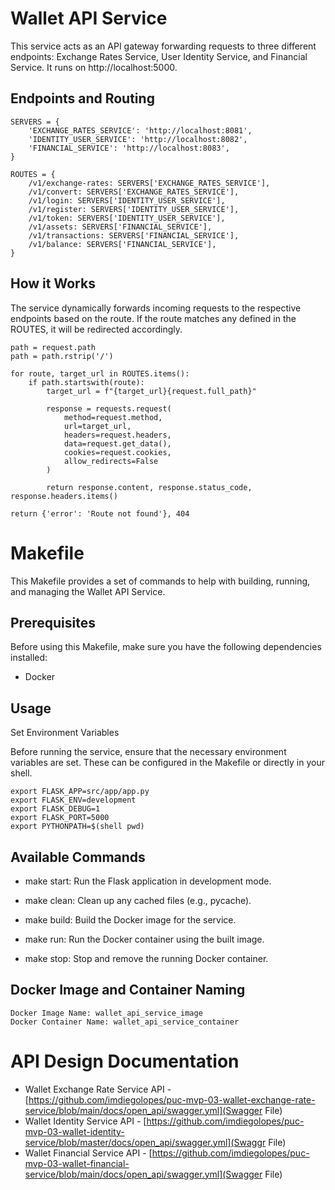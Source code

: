 # Wallet API Service

This service acts as an API gateway forwarding requests to three different endpoints: Exchange Rates Service, User Identity Service, and Financial Service. It runs on http://localhost:5000.

## Endpoints and Routing

```
SERVERS = {
    'EXCHANGE_RATES_SERVICE': 'http://localhost:8081',
    'IDENTITY_USER_SERVICE': 'http://localhost:8082',
    'FINANCIAL_SERVICE': 'http://localhost:8083',
}

ROUTES = {
    /v1/exchange-rates: SERVERS['EXCHANGE_RATES_SERVICE'],
    /v1/convert: SERVERS['EXCHANGE_RATES_SERVICE'],
    /v1/login: SERVERS['IDENTITY_USER_SERVICE'],
    /v1/register: SERVERS['IDENTITY_USER_SERVICE'],
    /v1/token: SERVERS['IDENTITY_USER_SERVICE'],
    /v1/assets: SERVERS['FINANCIAL_SERVICE'],
    /v1/transactions: SERVERS['FINANCIAL_SERVICE'],
    /v1/balance: SERVERS['FINANCIAL_SERVICE'],
}
```

## How it Works

The service dynamically forwards incoming requests to the respective endpoints based on the route. If the route matches any defined in the ROUTES, it will be redirected accordingly.

```
path = request.path
path = path.rstrip('/')

for route, target_url in ROUTES.items():
    if path.startswith(route):
        target_url = f"{target_url}{request.full_path}"

        response = requests.request(
            method=request.method,
            url=target_url,
            headers=request.headers,
            data=request.get_data(),
            cookies=request.cookies,
            allow_redirects=False
        )

        return response.content, response.status_code, response.headers.items()

return {'error': 'Route not found'}, 404

```

# Makefile

This Makefile provides a set of commands to help with building, running, and managing the Wallet API Service.

## Prerequisites

Before using this Makefile, make sure you have the following dependencies installed:

- Docker

## Usage

Set Environment Variables

Before running the service, ensure that the necessary environment variables are set. These can be configured in the Makefile or directly in your shell.

```
export FLASK_APP=src/app/app.py
export FLASK_ENV=development
export FLASK_DEBUG=1
export FLASK_PORT=5000
export PYTHONPATH=$(shell pwd)
```

## Available Commands

- make start: Run the Flask application in development mode.

- make clean: Clean up any cached files (e.g., pycache).

- make build: Build the Docker image for the service.

- make run: Run the Docker container using the built image.

- make stop: Stop and remove the running Docker container.

## Docker Image and Container Naming

```
Docker Image Name: wallet_api_service_image
Docker Container Name: wallet_api_service_container
```

# API Design Documentation

- Wallet Exchange Rate Service API - [https://github.com/imdiegolopes/puc-mvp-03-wallet-exchange-rate-service/blob/main/docs/open_api/swagger.yml](Swagger File)
- Wallet Identity Service API - [https://github.com/imdiegolopes/puc-mvp-03-wallet-identity-service/blob/master/docs/open_api/swagger.yml](Swaggr File)
- Wallet Financial Service API - [https://github.com/imdiegolopes/puc-mvp-03-wallet-financial-service/blob/main/docs/open_api/swagger.yml](Swagger File)

